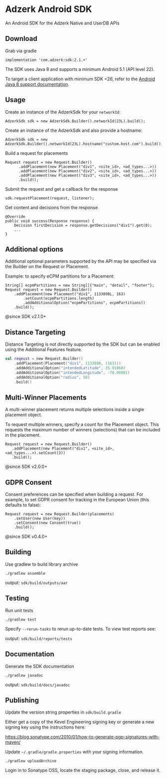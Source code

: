 # Adzerk Android SDK

An Android SDK for the Adzerk Native and UserDB APIs

## Download

Grab via gradle

    implementation 'com.adzerk:sdk:2.1.+'


The SDK uses Java 8 and supports a minimum Android 5.1 (API level 22).

To target a client application with minimum SDK <26, refer to the [Android Java 8 support documentation](https://developer.android.com/studio/write/java8-support).

## Usage

Create an instance of the AdzerkSdk for your `networkId`:

    AdzerkSdk sdk = new AdzerkSdk.Builder().networkId(23L).build();

Create an instance of the AdzerkSdk and also provide a hostname:

    AdzerkSdk sdk = new AdzerkSdk.Builder().networkId(23L).hostname("custom.host.com").build();

Build a request for placements

    Request request = new Request.Builder()
          .addPlacement(new Placement("div1", <site_id>, <ad_types...>))
          .addPlacement(new Placement("div2", <site_id>, <ad_types...>))
          .addPlacement(new Placement("div3", <site_id>, <ad_types...>))
          .build();

Submit the request and get a callback for the response

    sdk.requestPlacement(request, listener);

Get content and decisions from the response

    @Override
    public void success(Response response) {
        Decision firstDecision = response.getDecisions("div1").get(0);
        ...
    }

## Additional options
Additional optional parameters supported by the API may be specified via the Builder on the Request or Placement.

Example: to specify eCPM partitions for a Placement:

    String[] ecpmPartitions = new String[]{"main", "detail", "footer"};
    Request request = new Request.Builder()
        .addPlacement(new Placement("div1", 1133898L, 163)
            .setCount(ecpmPartitions.length)
            .addAdditionalOption("ecpmPartitions", ecpmPartitions))
        .build();

@since SDK v2.1.0+

## Distance Targeting

Distance Targeting is not directly supported by the SDK but can be enabled using the Additional Features feature.

```kotlin
val reqeust = new Request.Builder()
    .addPlacement(Placement("div1", 1133898, (163)))
    .addAdditionalOption("intendedLatitude", 35.91868)
    .addAdditionalOption("intendedLongitude", -78.96001)
    .addAdditionalOption("radius", 50)
    .build()
```

## Multi-Winner Placements
A multi-winner placement returns multiple selections inside a single placement object.

To request multiple winners, specify a count for the Placement object. This requests the maximum number of winners (selections) that can be included in the placement.

    Request request = new Request.Builder()
       .addPlacement(new Placement("div1", <site_id>, <ad_types...>).setCount(3))
       .build();

@since SDK v2.0.0+

## GDPR Consent

Consent preferences can be specified when building a request. For example, to set GDPR consent for tracking in the European Union (this defaults to false):

    Request request = new Request.Builder(placements)
        .setUser(new User(key))
        .setConsent(new Consent(true))
        .build();

@since SDK v0.4.0+

## Building
Use gradlew to build library archive
```
./gradlew assemble
```
output: `sdk/build/outputs/aar`

## Testing
Run unit tests
```
./gradlew test
```
Specify `--rerun-tasks` to rerun up-to-date tests. To view test reports see:

output: `sdk/build/reports/tests`

## Documentation
Generate the SDK documentation
```
./gradlew javadoc
```

output: `sdk/build/docs/javadoc`

## Publishing
Update the version string properties in `sdk/build.gradle`

Either get a copy of the Kevel Engineering signing key or generate a new signing key using the instructions here:

https://blog.sonatype.com/2010/01/how-to-generate-pgp-signatures-with-maven/

Update `~/.gradle/gradle.properties` with your signing information.

```
./gradlew uploadArchive
```

Login in to Sonatype OSS, locate the staging package, close, and release it.